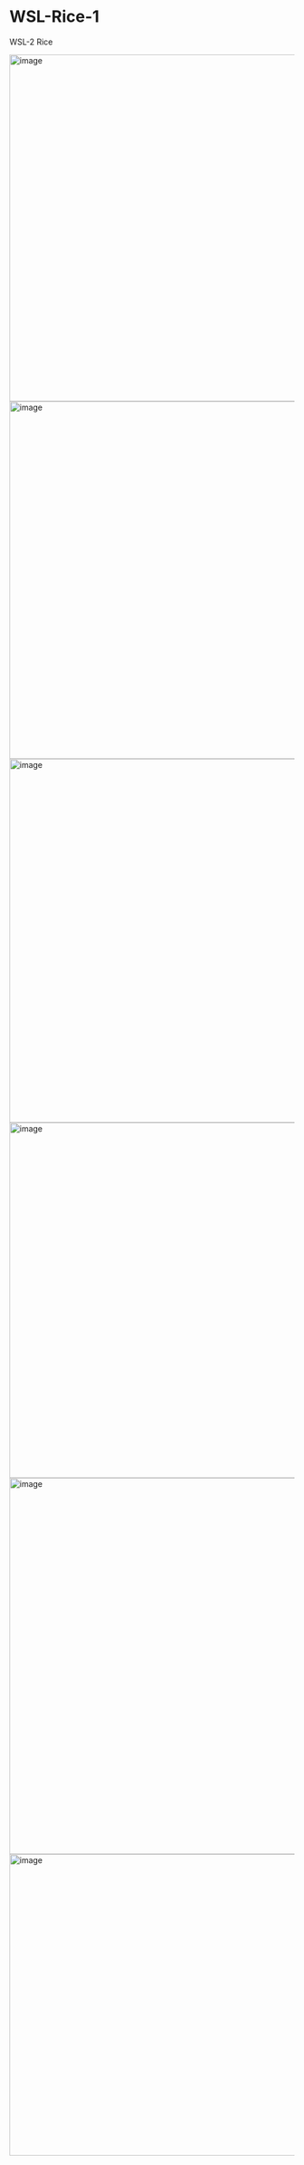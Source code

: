# WSL-Rice-1
WSL-2 Rice 

<img width="612" alt="image" src="https://user-images.githubusercontent.com/108214552/188985835-dbb12c78-7dbc-4426-a561-6409760d74b4.png">
<img width="631" alt="image" src="https://user-images.githubusercontent.com/108214552/188985871-fd7d0051-a839-4dde-85e0-5e4e90bd1f2c.png">
<img width="642" alt="image" src="https://user-images.githubusercontent.com/108214552/188985919-7376ff5f-462c-4283-8b54-83351fdace85.png">
<img width="627" alt="image" src="https://user-images.githubusercontent.com/108214552/188985965-3766136f-faac-4de0-bf30-b2148c94d60f.png">
<img width="664" alt="image" src="https://user-images.githubusercontent.com/108214552/188986384-1dbb6e9f-631a-494a-8645-e0f82aca5194.png">
<img width="532" alt="image" src="https://user-images.githubusercontent.com/108214552/188986094-c473324b-00c5-4b0c-acfd-988f90f77710.png">
